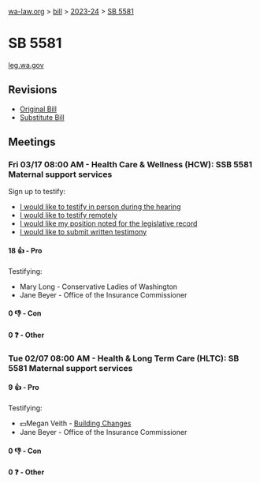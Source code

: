 [wa-law.org](/) > [bill](/bill/) > [2023-24](/bill/2023-24/) > [SB 5581](/bill/2023-24/sb/5581/)

# SB 5581
[leg.wa.gov](https://app.leg.wa.gov/billsummary?BillNumber=5581&Year=2023&Initiative=false)

## Revisions
* [Original Bill](1/)
* [Substitute Bill](S/)

## Meetings
### Fri 03/17 08:00 AM - Health Care & Wellness (HCW): SSB 5581 Maternal support services
Sign up to testify:
* [I would like to testify in person during the hearing](https://app.leg.wa.gov/csi/Testifier/Add?chamber=House&mId=30992&aId=153328&caId=22020&tId=1)
* [I would like to testify remotely](https://app.leg.wa.gov/csi/Testifier/Add?chamber=House&mId=30992&aId=153328&caId=22020&tId=2)
* [I would like my position noted for the legislative record](https://app.leg.wa.gov/csi/Testifier/Add?chamber=House&mId=30992&aId=153328&caId=22020&tId=3)
* [I would like to submit written testimony](https://app.leg.wa.gov/csi/Testifier/Add?chamber=House&mId=30992&aId=153328&caId=22020&tId=4)

#### 18 👍 - Pro
Testifying:
* Mary Long - Conservative Ladies of Washington
* Jane Beyer - Office of the Insurance Commissioner

#### 0 👎 - Con

#### 0 ❓ - Other

### Tue 02/07 08:00 AM - Health & Long Term Care (HLTC): SB 5581 Maternal support services
#### 9 👍 - Pro
Testifying:
* 💵Megan Veith - [Building Changes](/org/building_changes/)
* Jane Beyer - Office of the Insurance Commissioner

#### 0 👎 - Con

#### 0 ❓ - Other
